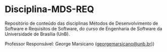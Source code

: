 # Disciplina-MDS-REQ
Repositório de conteúdo das disciplinas Métodos de Desenvolvimento de Software e Requisitos de Software, do curso de Engenharia de Software da Universidade de Brasília (UnB). 

Professor Responsável: George Marsicano (georgemarsicano@unb.br))

